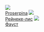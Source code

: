 ![](/books/poetry/Иоганн%20Вольфганг%20Гете/Proserpina.jpg)  
[Proserpina](/books/poetry/Иоганн%20Вольфганг%20Гете/Proserpina)
![](/books/poetry/Иоганн%20Вольфганг%20Гете/Рейнеке-лис.jpg)  
[Рейнеке-лис](/books/poetry/Иоганн%20Вольфганг%20Гете/Рейнеке-лис)
![](/books/poetry/Иоганн%20Вольфганг%20Гете/Фауст.jpg)  
[Фауст](/books/poetry/Иоганн%20Вольфганг%20Гете/Фауст)